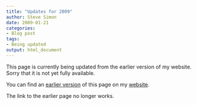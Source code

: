 ```yaml
---
title: "Updates for 2009"
author: Steve Simon
date: 2009-01-21
categories:
- Blog post
tags:
- Being updated
output: html_document
---
```


This page is currently being updated from the earlier version of my website. Sorry that it is not yet fully available.

<!---More--->

You can find an [earlier version][sim1] of this page on my [website][sim2].

The link to the earlier page no longer works.

[sim1]: http://www.pmean.com/09/Updates2009.html
[sim2]: http://www.pmean.com
